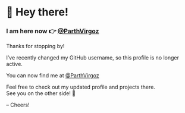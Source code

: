 # 👋 Hey there!
### I am here now 👉 **[@ParthVirgoz](https://github.com/ParthVirgoz)**

Thanks for stopping by!

I’ve recently changed my GitHub username, so this profile is no longer active.

You can now find me at [@ParthVirgoz](https://github.com/ParthVirgoz)

Feel free to check out my updated profile and projects there.  
See you on the other side! 🚀

– Cheers!
